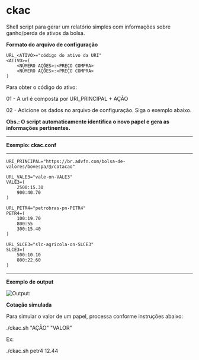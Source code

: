 # ckac
Shell script para gerar um relatório simples com informações sobre ganho/perda de ativos da bolsa.

**Formato do arquivo de configuração**

	URL_<ATIVO>="código do ativo da URI"
	<ATIVO>=(
		<NÚMERO AÇÕES>:<PREÇO COMPRA>
		<NÚMERO AÇÕES>:<PREÇO COMPRA>
	)

Para obter o código do ativo:

01 - A url é composta por URI_PRINCIPAL + AÇÃO

02 - Adicione os dados no arquivo de configuração. Siga o exemplo abaixo.

**Obs.: O script automaticamente identifica o novo papel e gera as informações pertinentes.**

----

**Exemplo: ckac.conf**

----
	URI_PRINCIPAL="https://br.advfn.com/bolsa-de-valores/bovespa/@/cotacao"

	URL_VALE3="vale-on-VALE3"
	VALE3=(
		2500:15.30
		900:40.70
	)

	URL_PETR4="petrobras-pn-PETR4"
	PETR4=(
		100:19.70
		800:55
		300:15.40
	)

	URL_SLCE3="slc-agricola-on-SLCE3"
	SLCE3=(
		500:10.10
		800:22.60
	)

----

**Exemplo de output**

![Output:](https://i.pstorage.space/i/wK2PelAe0/original_01.png)

**Cotação simulada**

Para simular o valor de um papel, processa conforme instruções abaixo:

./ckac.sh "AÇÃO" "VALOR"

Ex:

./ckac.sh petr4 12.44
